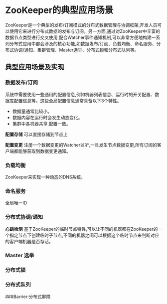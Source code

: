 # ZooKeeper的典型应用场景

ZooKeeper是一个典型的发布/订阅模式的分布式数据管理与协调框架,开发人员可以使用它来进行分布式数据的发布与订阅。另一方面,通过对ZooKeeper中丰富的数据节点类型进行交叉使用,配合Watcher事件通知机制,可以非常方便地构建一系列分布式应用中都会涉及的核心功能,如数据发布/订阅、负载均衡、命名服务、分布式协调/通知、集群管理、Master选举、分布式锁和分布式队列等。

## 典型应用场景及实现

### 数据发布/订阅

系统中需要使用一些通用的配置信息,例如机器列表信息、运行时的开关配置、数据库配置信息等。这些全局配置信息通常具备以下3个特性。

- 数据量通常比较小。
- 数据内容在运行时会发生动态变化。
- 集群中各机器共享,配置一致。

**配置存储** 可以直接存储到节点上

**配置变更** 注册一个数据变更的Watcher监听,一旦发生节点数据变更,所有订阅的客户端都能够获取到数据变更通知。

### 负载均衡

ZooKeeper来实现一种动态的DNS系统。

### 命名服务

全局唯一ID

### 分布式协调/通知

**心跳检测** 基于ZooKeeper的临时节点特性,可以让不同的机器都在ZooKeeper的一个指定节点下创建临时子节点,不同的机器之间可以根据这个临时节点来判断对应的客户端机器是否存活。

### Master 选举

### 分布式锁

### 分布式队列

###Barrier:分布式屏障
